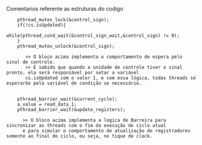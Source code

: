 Comentarios referente as estruturas do codigo  

		pthread_mutex_lock(&control_sign);
		if(!cs.isUpdated){
                	while(pthread_cond_wait(&control_sign_wait,&control_sign) != 0);
		}
		pthread_mutex_unlock(&control_sign);
		
		   >> O bloco acima implementa o comportamento de espera pelo sinal de controle.
		   >> É sabido que quando a unidade de controle tiver o sinal pronto, ela será responsável por setar a variável 
		   cs.isUpdated com o valor 1, e com essa lógica, todas threads só esperarão pela variável de condição se necessário.


		pthread_barrier_wait(&current_cycle); 		
		a_value = read_data_1;				
		pthread_barrier_wait(&update_registers); 	
		
		  >> O bloco acima implementa a logica de Barreira para sincronizar as threads com o fim da execução do ciclo atual
		  e para simular o comportamento de atualização de registradores somente ao final do ciclo, ou seja, no tique de clock.
